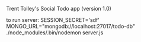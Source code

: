 Trent Tolley's Social Todo app (version 1.0)

to run server: 
    SESSION_SECRET='sdf' MONGO_URL="mongodb://localhost:27017/todo-db" ./node_modules/.bin/nodemon server.js